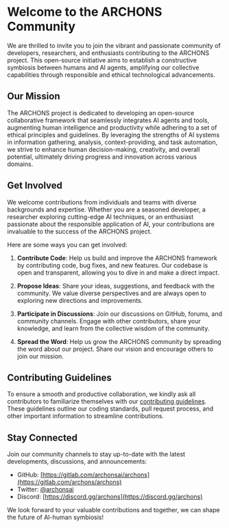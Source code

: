 # Welcome to the ARCHONS Community

We are thrilled to invite you to join the vibrant and passionate community of developers, researchers, and enthusiasts contributing to the ARCHONS project. This open-source initiative aims to establish a constructive symbiosis between humans and AI agents, amplifying our collective capabilities through responsible and ethical technological advancements.

## Our Mission

The ARCHONS project is dedicated to developing an open-source collaborative framework that seamlessly integrates AI agents and tools, augmenting human intelligence and productivity while adhering to a set of ethical principles and guidelines. By leveraging the strengths of AI systems in information gathering, analysis, context-providing, and task automation, we strive to enhance human decision-making, creativity, and overall potential, ultimately driving progress and innovation across various domains.

## Get Involved

We welcome contributions from individuals and teams with diverse backgrounds and expertise. Whether you are a seasoned developer, a researcher exploring cutting-edge AI techniques, or an enthusiast passionate about the responsible application of AI, your contributions are invaluable to the success of the ARCHONS project.

Here are some ways you can get involved:

1. **Contribute Code**: Help us build and improve the ARCHONS framework by contributing code, bug fixes, and new features. Our codebase is open and transparent, allowing you to dive in and make a direct impact.

2. **Propose Ideas**: Share your ideas, suggestions, and feedback with the community. We value diverse perspectives and are always open to exploring new directions and improvements.

3. **Participate in Discussions**: Join our discussions on GitHub, forums, and community channels. Engage with other contributors, share your knowledge, and learn from the collective wisdom of the community.

4. **Spread the Word**: Help us grow the ARCHONS community by spreading the word about our project. Share our vision and encourage others to join our mission.

## Contributing Guidelines

To ensure a smooth and productive collaboration, we kindly ask all contributors to familiarize themselves with our [contributing guidelines](https://github.com/archons/archons/blob/main/CONTRIBUTING.md). These guidelines outline our coding standards, pull request process, and other important information to streamline contributions.

## Stay Connected

Join our community channels to stay up-to-date with the latest developments, discussions, and announcements:

- GitHub: [https://gitlab.com/archonsai/archons](https://gitlab.com/archons/archons)
- Twitter: [@archonsai](https://twitter.com/archonsai)
- Discord: [https://discord.gg/archons](https://discord.gg/archons)

We look forward to your valuable contributions and together, we can shape the future of AI-human symbiosis!
